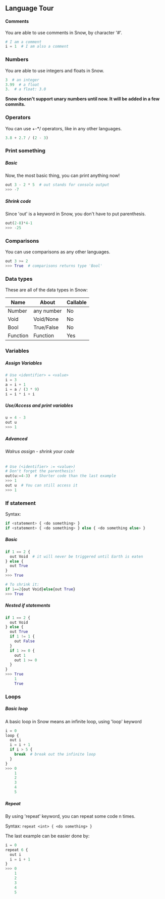## Language Tour

#### Comments

You are able to use comments in Snow, by character '#'.

```python
# I am a comment
i = 1  # I am also a comment
```

### Numbers

You are able to use integers and floats in Snow.

```python
3  # an integer
3.99  # a float
3.  # a float: 3.0
```

**Snow doesn't support unary numbers until now. It will be added in a few commits.**

### Operators

You can use +-*/ operators, like in any other languages.

```python
3.8 + 2.7 / (2 - 3)
```

### Print something

##### Basic

Now, the most basic thing, you can print anything now!

```python
out 3 - 2 * 5  # out stands for console output
>>> -7
```

##### Shrink code

Since 'out' is a keyword in Snow, you don't have to put parenthesis.

```python
out(2-8)*4-1
>>> -25
```

### Comparisons

You can use comparisons as any other languages.

```python
out 3 >= 2
>>> True  # comparisons returns type 'Bool'
```

### Data types

These are all of the data types in Snow:

| Name     | About      | Callable |
|----------|------------|----------|
| Number   | any number | No       |
| Void     | Void/None  | No       |
| Bool     | True/False | No       |
| Function | Function   | Yes      |

### Variables

##### Assign Variables

```python
# Use <identifier> = <value>
i = 3
a = i + 1
i = a / (3 * 9)
i = i * i + i
```

##### Use/Access and print variables

```python
u = 4 - 3
out u
>>> 1
```

##### Advanced
###### Walrus assign - shrink your code

```python
# Use (<identifier> := <value>)
# Don't forget the parenthesis!
out(u:=4-3)  # Shorter code than the last example
>>> 1
out u  # You can still access it
>>> 1
```

### If statement

Syntax:
```python
if <statement> { <do something> } 
if <statement> { <do something> } else { <do something else> }
```

##### Basic
```python
if 1 == 2 {
  out Void  # it will never be triggered until Earth is eaten
} else {
  out True
}
>>> True

# To shrink it:
if 1==2{out Void}else{out True}
>>> True
```

##### Nested if statements
```python
if 1 == 2 {
  out Void
} else {
  out True
  if 1 != 1 {
    out False
  }
  if 1 >= 0 {
    out 1
    out 1 >= 0
  }
}
>>> True
    1
    True
```

### Loops

##### Basic loop

A basic loop in Snow means an infinite loop, using 'loop' keyword

```python
i = 0
loop {
  out i
  i = i + 1
  if i > 5 {
    break  # break out the infinite loop
  }
}
>>> 0
    1
    2
    3
    4
    5
```

##### Repeat

By using 'repeat' keyword, you can repeat some code n times.

Syntax: `repeat <int> { <do something> }`

The last example can be easier done by:
```python
i = 0
repeat 6 {
  out i
  i = i + 1
}
>>> 0
    1
    2
    3
    4
    5
```

